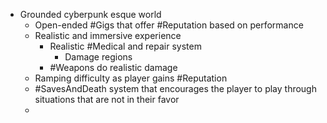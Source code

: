 - Grounded cyberpunk esque world
	- Open-ended #Gigs that offer #Reputation based on performance
	- Realistic and immersive experience
		- Realistic #Medical and repair system
			- Damage regions
		- #Weapons do realistic damage
	- Ramping difficulty as player gains #Reputation
	- #SavesAndDeath system that encourages the player to play through situations that are not in their favor
	-